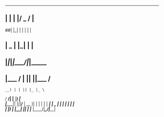 
   _   _  ___  _          
 ## | | | |/ _ \/ |         
 ##| |_| | | | | |         
 ## |  _  | |_| | |         
 ## |_|_|_|\___/|_|_____    
 ## |___ \/ | || ||___ /    
    __) | | || |_ |_ \    
   / __/| |__   _|__) |   
  |_____|_|  |_||____/___ 
  | __ )| |  | | | | ____|
  |  _ \| |  | | | |  _|  
  | |_) | |__| |_| | |___ 
  |____/|_____\___/|_____|
                          

